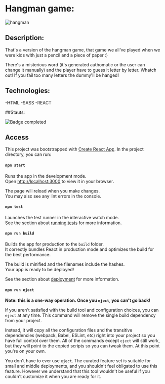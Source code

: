 # Hangman  game:


![hangman](https://github.com/Cristina-F-R/Hangman-game/assets/121548572/6371c2e9-7070-4080-b660-55aa3fb95cbd)


## Description: 

That's a version of the hangman game, that game we all've played when we were kids with just a pencil and a piece of paper :) 

There's a misterious word (it's generated authomatic or the user can change it manually) and the player have to guess it letter by letter. Whatch out! If you fail too many letters the dummy'll be hanged!

## Technologies: 

-HTML
-SASS
-REACT

##Stauts:

 ![Badge completed](https://img.shields.io/badge/STATUS-%20COMPELTED-green)
 
## Access

This project was bootstrapped with [Create React App](https://github.com/facebook/create-react-app).
In the project directory, you can run:

#### `npm start`

Runs the app in the development mode.\
Open [http://localhost:3000](http://localhost:3000) to view it in your browser.

The page will reload when you make changes.\
You may also see any lint errors in the console.

#### `npm test`

Launches the test runner in the interactive watch mode.\
See the section about [running tests](https://facebook.github.io/create-react-app/docs/running-tests) for more information.

#### `npm run build`

Builds the app for production to the `build` folder.\
It correctly bundles React in production mode and optimizes the build for the best performance.

The build is minified and the filenames include the hashes.\
Your app is ready to be deployed!

See the section about [deployment](https://facebook.github.io/create-react-app/docs/deployment) for more information.

#### `npm run eject`

**Note: this is a one-way operation. Once you `eject`, you can't go back!**

If you aren't satisfied with the build tool and configuration choices, you can `eject` at any time. This command will remove the single build dependency from your project.

Instead, it will copy all the configuration files and the transitive dependencies (webpack, Babel, ESLint, etc) right into your project so you have full control over them. All of the commands except `eject` will still work, but they will point to the copied scripts so you can tweak them. At this point you're on your own.

You don't have to ever use `eject`. The curated feature set is suitable for small and middle deployments, and you shouldn't feel obligated to use this feature. However we understand that this tool wouldn't be useful if you couldn't customize it when you are ready for it.


